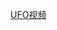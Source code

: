 [UFO视频](https://m.weibo.cn/c/story/player?oid=1042151:23135424232454350852476_6%20UFO%E8%A7%86%E9%A2%91)
